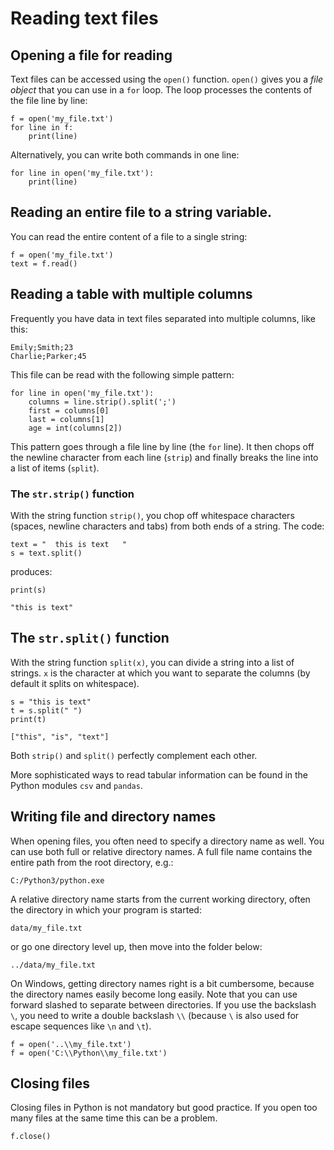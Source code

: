 
# Reading text files

## Opening a file for reading

Text files can be accessed using the `open()` function. `open()` gives you a *file object* that you can use in a `for` loop. The loop processes the contents of the file line by line:

    f = open('my_file.txt')
    for line in f:
        print(line)

Alternatively, you can write both commands in one line:

    for line in open('my_file.txt'):
        print(line)


## Reading an entire file to a string variable.

You can read the entire content of a file to a single string:

    f = open('my_file.txt')
    text = f.read()


## Reading a table with multiple columns

Frequently you have data in text files separated into multiple columns, like this:

    Emily;Smith;23
    Charlie;Parker;45

This file can be read with the following simple pattern:

    for line in open('my_file.txt'):
        columns = line.strip().split(';')
        first = columns[0]
        last = columns[1]
        age = int(columns[2])

This pattern goes through a file line by line (the `for` line). It then chops off the newline character from each line (`strip`) and finally breaks the line into a list of items (`split`).

### The `str.strip()` function

With the string function `strip()`, you chop off whitespace characters (spaces, newline characters and tabs) from both ends of a string. The code:

    text = "  this is text   "
    s = text.split()

produces:

    print(s)
    
    "this is text"

## The `str.split()` function

With the string function `split(x)`, you can divide a string into a list of strings. `x` is the character at which you want to separate the columns (by default it splits on whitespace).

    s = "this is text"
    t = s.split(" ")
    print(t)

    ["this", "is", "text"]
    
Both `strip()` and `split()` perfectly complement each other.

More sophisticated ways to read tabular information can be found in the Python modules `csv` and `pandas`.


## Writing file and directory names

When opening files, you often need to specify a directory name as well. You can use both full or relative directory names. A full file name contains the entire path from the root directory, e.g.:

    C:/Python3/python.exe

A relative directory name starts from the current working directory, often the directory in which your program is started:

    data/my_file.txt

or go one directory level up, then move into the folder below:

    ../data/my_file.txt

On Windows, getting directory names right is a bit cumbersome, because the directory names easily become long easily. Note that you can use forward slashed to separate between directories. If you use the backslash `\`, you need to write a double backslash `\\` (because `\` is also used for escape sequences like `\n` and `\t`).

    f = open('..\\my_file.txt')
    f = open('C:\\Python\\my_file.txt')


## Closing files

Closing files in Python is not mandatory but good practice. If you open too many files at the same time this can be a problem.

    f.close()

